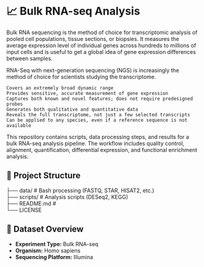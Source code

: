 # 📈 Bulk RNA-seq Analysis
Bulk RNA sequencing is the method of choice for transcriptomic analysis of pooled cell populations, 
tissue sections, or biopsies. 
It measures the average expression level of individual genes across hundreds to millions of input 
cells and is useful to get a global idea of gene expression differences between samples.

RNA-Seq with next-generation sequencing (NGS) is increasingly the method of choice for scientists studying the transcriptome.

    Covers an extremely broad dynamic range
    Provides sensitive, accurate measurement of gene expression
    Captures both known and novel features; does not require predesigned probes
    Generates both qualitative and quantitative data
    Reveals the full transcriptome, not just a few selected transcripts
    Can be applied to any species, even if a reference sequence is not available


This repository contains scripts, data processing steps, and results for a bulk RNA-seq analysis pipeline. 
The workflow includes quality control, alignment, quantification, differential expression, and functional enrichment analysis.

## 📁 Project Structure

├── data/ # Bash processing (FASTQ, STAR, HISAT2, etc.)                              
├── scripts/ # Analysis scripts (DESeq2, KEGG)                                        
├── README.md #                               
    └── LICENSE
    
## 🧬 Dataset Overview

- **Experiment Type:** Bulk RNA-seq  
- **Organism:** Homo sapiens  
- **Sequencing Platform:** Illumina
